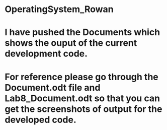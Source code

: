 # OperatingSystem_Rowan

# I have pushed the Documents which shows the ouput of the current development code.
# For reference please go through the Document.odt file and Lab8_Document.odt so that you can get the screenshots of output for the developed code.

